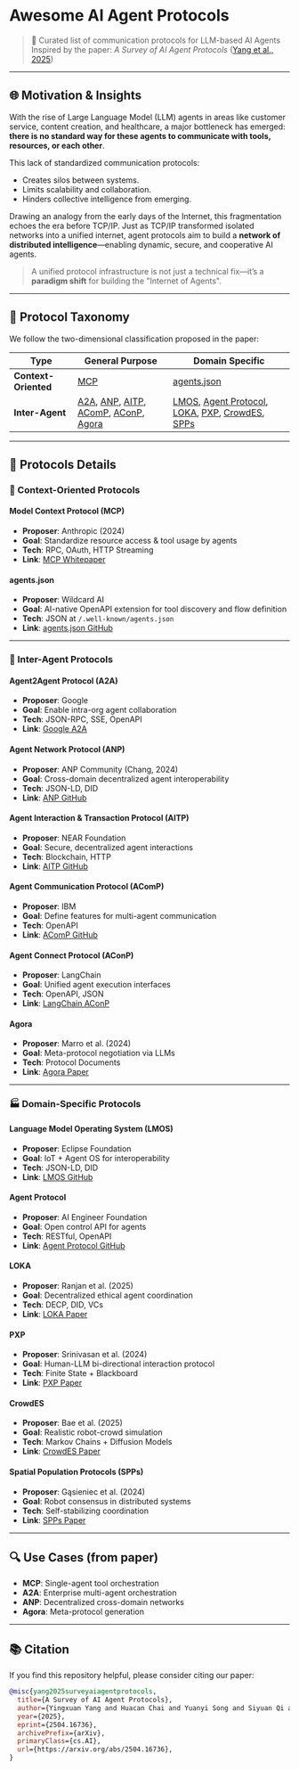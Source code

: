 
# Awesome AI Agent Protocols

> 🧠 Curated list of communication protocols for LLM-based AI Agents  
> Inspired by the paper: *A Survey of AI Agent Protocols* ([Yang et al., 2025](https://arxiv.org/abs/2504.16736))

---

## 🌐 Motivation & Insights

With the rise of Large Language Model (LLM) agents in areas like customer service, content creation, and healthcare, a major bottleneck has emerged: **there is no standard way for these agents to communicate with tools, resources, or each other**.

This lack of standardized communication protocols:
- Creates silos between systems.
- Limits scalability and collaboration.
- Hinders collective intelligence from emerging.

Drawing an analogy from the early days of the Internet, this fragmentation echoes the era before TCP/IP. Just as TCP/IP transformed isolated networks into a unified internet, agent protocols aim to build a **network of distributed intelligence**—enabling dynamic, secure, and cooperative AI agents.

> A unified protocol infrastructure is not just a technical fix—it’s a **paradigm shift** for building the "Internet of Agents".

---

## 🔧 Protocol Taxonomy

We follow the two-dimensional classification proposed in the paper:

| Type | General Purpose | Domain Specific |
|------|------------------|------------------|
| **Context-Oriented** | [MCP](#model-context-protocol-mcp) | [agents.json](#agentsjson) |
| **Inter-Agent** | [A2A](#agent2agent-protocol-a2a), [ANP](#agent-network-protocol-anp), [AITP](#agent-interaction--transaction-protocol-aitp), [AComP](#agent-communication-protocol-acomp), [AConP](#agent-connect-protocol-aconp), [Agora](#agora) | [LMOS](#language-model-operating-system-lmos), [Agent Protocol](#agent-protocol), [LOKA](#loka), [PXP](#pxp), [CrowdES](#crowdes), [SPPs](#spatial-population-protocols-spps) |

---

## 📘 Protocols Details

### 🧠 Context-Oriented Protocols

#### Model Context Protocol (MCP)
- **Proposer**: Anthropic (2024)
- **Goal**: Standardize resource access & tool usage by agents
- **Tech**: RPC, OAuth, HTTP Streaming
- **Link**: [MCP Whitepaper](https://www.anthropic.com/index/mcp)

#### agents.json
- **Proposer**: Wildcard AI
- **Goal**: AI-native OpenAPI extension for tool discovery and flow definition
- **Tech**: JSON at `/.well-known/agents.json`
- **Link**: [agents.json GitHub](https://github.com/wildcard-xyz/agents.json)

---

### 🤝 Inter-Agent Protocols

#### Agent2Agent Protocol (A2A)
- **Proposer**: Google
- **Goal**: Enable intra-org agent collaboration
- **Tech**: JSON-RPC, SSE, OpenAPI
- **Link**: [Google A2A](https://ai.googleblog.com/2024/12/agent-to-agent-protocol.html)

#### Agent Network Protocol (ANP)
- **Proposer**: ANP Community (Chang, 2024)
- **Goal**: Cross-domain decentralized agent interoperability
- **Tech**: JSON-LD, DID
- **Link**: [ANP GitHub](https://github.com/agent-network-protocol/anp)

#### Agent Interaction & Transaction Protocol (AITP)
- **Proposer**: NEAR Foundation
- **Goal**: Secure, decentralized agent interactions
- **Tech**: Blockchain, HTTP
- **Link**: [AITP GitHub](https://github.com/near/aitp)

#### Agent Communication Protocol (AComP)
- **Proposer**: IBM
- **Goal**: Define features for multi-agent communication
- **Tech**: OpenAPI
- **Link**: [AComP GitHub](https://github.com/ibm/agent-communication-protocol)

#### Agent Connect Protocol (AConP)
- **Proposer**: LangChain
- **Goal**: Unified agent execution interfaces
- **Tech**: OpenAPI, JSON
- **Link**: [LangChain AConP](https://docs.langchain.com/docs/ecosystem/integrations/aconp)

#### Agora
- **Proposer**: Marro et al. (2024)
- **Goal**: Meta-protocol negotiation via LLMs
- **Tech**: Protocol Documents
- **Link**: [Agora Paper](https://arxiv.org/abs/2402.02601)

---

### 🏭 Domain-Specific Protocols

#### Language Model Operating System (LMOS)
- **Proposer**: Eclipse Foundation
- **Goal**: IoT + Agent OS for interoperability
- **Tech**: JSON-LD, DID
- **Link**: [LMOS GitHub](https://github.com/eclipse/lmos)

#### Agent Protocol
- **Proposer**: AI Engineer Foundation
- **Goal**: Open control API for agents
- **Tech**: RESTful, OpenAPI
- **Link**: [Agent Protocol GitHub](https://github.com/ai-engineer-foundation/agent-protocol)

#### LOKA
- **Proposer**: Ranjan et al. (2025)
- **Goal**: Decentralized ethical agent coordination
- **Tech**: DECP, DID, VCs
- **Link**: [LOKA Paper](https://arxiv.org/abs/2403.12345)

#### PXP
- **Proposer**: Srinivasan et al. (2024)
- **Goal**: Human-LLM bi-directional interaction protocol
- **Tech**: Finite State + Blackboard
- **Link**: [PXP Paper](https://arxiv.org/abs/2403.05869)

#### CrowdES
- **Proposer**: Bae et al. (2025)
- **Goal**: Realistic robot-crowd simulation
- **Tech**: Markov Chains + Diffusion Models
- **Link**: [CrowdES Paper](https://arxiv.org/abs/2404.02491)

#### Spatial Population Protocols (SPPs)
- **Proposer**: Gąsieniec et al. (2024)
- **Goal**: Robot consensus in distributed systems
- **Tech**: Self-stabilizing coordination
- **Link**: [SPPs Paper](https://arxiv.org/abs/2404.03527)

---

## 🔍 Use Cases (from paper)

- **MCP**: Single-agent tool orchestration
- **A2A**: Enterprise multi-agent orchestration
- **ANP**: Decentralized cross-domain networks
- **Agora**: Meta-protocol generation

---

## 📚 Citation

If you find this repository helpful, please consider citing our paper:

```bibtex
@misc{yang2025surveyaiagentprotocols,
  title={A Survey of AI Agent Protocols}, 
  author={Yingxuan Yang and Huacan Chai and Yuanyi Song and Siyuan Qi and Muning Wen and Ning Li and Junwei Liao and Haoyi Hu and Jianghao Lin and Gaowei Chang and Weiwen Liu and Ying Wen and Yong Yu and Weinan Zhang},
  year={2025},
  eprint={2504.16736},
  archivePrefix={arXiv},
  primaryClass={cs.AI},
  url={https://arxiv.org/abs/2504.16736}, 
}
```


